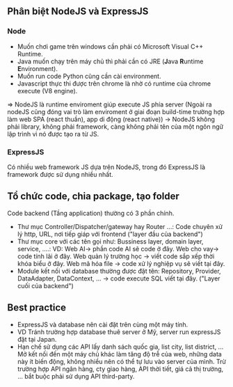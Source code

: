 ## Phân biệt NodeJS và ExpressJS

### Node

- Muốn chơi game trên windows cần phải có Microsoft Visual C++ Runtime.
- Java muốn chạy trên máy chủ thì phải cần có JRE (**J**ava **R**untime **E**nvironment).
- Muốn run code Python cũng cần cài environment.
- Javascript thực thi được trên chrome là nhờ có runtime của chrome execute (V8 engine).

=> NodeJS là runtime enviroment giúp execute JS phía server (Ngoài ra nodeJS cũng đóng vai trò làm enviroment ở giai đoạn build-time trường hợp làm web SPA (react thuần), app di động (react native)) -> NodeJS không phải library, không phải framework, càng không phải tên của một ngôn ngữ lập trình vì nó được tạo ra từ JS.

### ExpressJS

Có nhiều web framework JS dựa trên NodeJS, trong đó ExpressJS là framework được sử dụng nhiều nhất.



## Tổ chức code, chia package, tạo folder

Code backend (Tầng application) thường có 3 phần chính.

- Thư mục Controller/Dispatcher/gateway hay Router ...: Code chuyên xử lý http, URL, nơi tiếp giáp với frontend ("layer đầu của backend")
- Thư mục core với các tên gọi như: Bussiness layer, domain layer, service, ....: VD: Web AI-> phần code AI sẽ code ở đây. Web cho vay-> code tính lãi ở đây. Web quản lý trường học -> viết code sắp xếp thời khóa biểu ở đây. Web mã hóa file -> code xử lý nghiệp vụ sẽ viết tại đây.
- Module kết nối với database thường được đặt tên: Repository, Provider, DataAdapter, DataContext, ... -> code execute SQL viết tại đây. ("Layer cuối của backend")

## Best practice

- ExpressJS và database nên cài đặt trên cùng một máy tính.
- VD Tránh trường hợp database thuê server ở Mỹ, server run expressJS đặt tại Japan.
- Hạn chế sử dụng các API lấy danh sách quốc gia, list city, list district, ... Mở kết nối đến một máy chủ khác làm tăng độ trễ của web, những data này ít biến động, không nhiều nên có thể tự lưu vào server của mình. Trừ trường hợp API ngân hàng, cty giao hàng, API thời tiết, giá cả thị trường, ... bắt buộc phải sử dụng API third-party.

